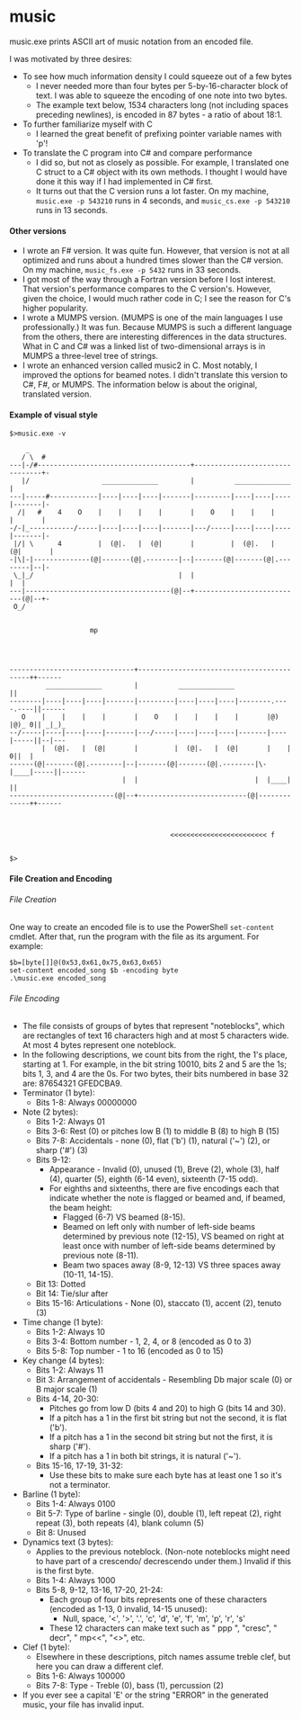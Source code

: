 # music
music.exe prints ASCII art of music notation from an encoded file.

I was motivated by three desires:

* To see how much information density I could squeeze out of a few bytes
  * I never needed more than four bytes per 5-by-16-character block of text. I was able to squeeze the encoding of one note into two bytes.
  * The example text below, 1534 characters long (not including spaces preceding newlines), is encoded in 87 bytes - a ratio of about 18:1.
* To further familiarize myself with C
  * I learned the great benefit of prefixing pointer variable names with 'p'!
* To translate the C program into C# and compare performance
  * I did so, but not as closely as possible. For example, I translated one C struct to a C# object with its own methods. I thought I would have done it this way if I had implemented in C# first.
  * It turns out that the C version runs a lot faster. On my machine, `music.exe -p 543210` runs in 4 seconds, and `music_cs.exe -p 543210` runs in 13 seconds.

#### Other versions

* I wrote an F# version. It was quite fun. However, that version is not at all optimized and runs about a hundred times slower than the C# version. On my machine, `music_fs.exe -p 5432` runs in 33 seconds.
* I got most of the way through a Fortran version before I lost interest. That version's performance compares to the C version's. However, given the choice, I would much rather code in C; I see the reason for C's higher popularity.
* I wrote a MUMPS version. (MUMPS is one of the main languages I use professionally.) It was fun. Because MUMPS is such a different language from the others, there are interesting differences in the data structures. What in C and C# was a linked list of two-dimensional arrays is in MUMPS a three-level tree of strings.
* I wrote an enhanced version called music2 in C. Most notably, I improved the options for beamed notes. I didn't translate this version to C#, F#, or MUMPS. The information below is about the original, translated version.

#### Example of visual style

```
$>music.exe -v

    _
   / \  #
---|-/#--------------------------------------+--------------------------------+-
   |/                  ______________        |          ______________        |
---|-----#------------|----|----|----|-------|---------|----|----|----|-------|-
  /|   #    4    O    |    |    |    |       |    O    |    |    |    |       |
-/-|_-----------/-----|----|----|----|-------|---/-----|----|----|----|-------|-
 |/| \      4         |  (@|.   |  (@|       |         |  (@|.   |  (@|       |
-|\|-|--------------(@|-------(@|.--------|--|-------(@|-------(@|.--------|--|-
 \_|_/                                    |  |                             |  |
---|------------------------------------(@|--+---------------------------(@|--+-
 O_/


                    mp




-------------------------------+-------------------------------------------++------
         ______________        |          ______________                   ||
--------|----|----|----|-------|---------|----|----|----|--------.----.----||------
   O    |    |    |    |       |    O    |    |    |    |       |@)  |@)_ 0|| _|_)_
--/-----|----|----|----|-------|---/-----|----|----|----|-------|----|-----||--|---
        |  (@|.   |  (@|       |         |  (@|.   |  (@|       |    |    0||  |
------(@|-------(@|.--------|--|-------(@|-------(@|.--------|\-|____|-----||------
                            |  |                             |  |____|     ||
--------------------------(@|--+---------------------------(@|-------------++------



                                        <<<<<<<<<<<<<<<<<<<<<<<< f


$>
```
#### File Creation and Encoding

###### File Creation

One way to create an encoded file is to use the PowerShell `set-content` cmdlet. After that, run the program with the file as its argument. For example:
```
$b=[byte[]]@(0x53,0x61,0x75,0x63,0x65)
set-content encoded_song $b -encoding byte
.\music.exe encoded_song
```

###### File Encoding

* The file consists of groups of bytes that represent "noteblocks", which are rectangles of text 16
  characters high and at most 5 characters wide. At most 4 bytes represent one noteblock.
* In the following descriptions, we count bits from the right, the 1's place, starting at 1.
  For example, in the bit string 10010, bits 2 and 5 are the 1s; bits 1, 3, and 4 are the 0s.
  For two bytes, their bits numbered in base 32 are: 87654321 GFEDCBA9.
* Terminator (1 byte):
  * Bits 1-8: Always 00000000
* Note (2 bytes):
  * Bits 1-2:   Always 01
  * Bits 3-6:   Rest (0) or pitches low B (1) to middle B (8) to high B (15)
  * Bits 7-8:   Accidentals - none (0), flat ('b') (1), natural ('~') (2), or sharp ('#') (3)
  * Bits 9-12:
    * Appearance - Invalid (0), unused (1), Breve (2), whole (3), half (4), quarter (5), eighth (6-14 even),
      sixteenth (7-15 odd).
    * For eighths and sixteenths, there are five encodings each that indicate whether
      the note is flagged or beamed and, if beamed, the beam height:
      * Flagged (6-7) VS beamed (8-15).
      * Beamed on left only with number of left-side beams determined by previous note (12-15), VS
        beamed on right at least once with number of left-side beams determined by previous note (8-11).
      * Beam two spaces away (8-9, 12-13) VS three spaces away (10-11, 14-15).
  * Bit  13:    Dotted
  * Bit  14:    Tie/slur after
  * Bits 15-16: Articulations - None (0), staccato (1), accent (2), tenuto (3)
* Time change (1 byte):
  * Bits 1-2: Always 10
  * Bits 3-4: Bottom number - 1, 2, 4, or 8 (encoded as 0 to 3)
  * Bits 5-8: Top number - 1 to 16 (encoded as 0 to 15)
* Key change (4 bytes):
  * Bits 1-2: Always 11
  * Bit  3:   Arrangement of accidentals - Resembling Db major scale (0) or B major scale (1)
  * Bits 4-14, 20-30:
    * Pitches go from low D (bits 4 and 20) to high G (bits 14 and 30).
    * If a pitch has a 1 in the first bit string but not the second, it is flat ('b').
    * If a pitch has a 1 in the second bit string but not the first, it is sharp ('#').
    * If a pitch has a 1 in both bit strings, it is natural ('~').
  * Bits 15-16, 17-19, 31-32:
    * Use these bits to make sure each byte has at least one 1 so it's not a terminator.
* Barline (1 byte):
  * Bits 1-4: Always 0100
  * Bit  5-7: Type of barline - single (0), double (1), left repeat (2), right repeat (3), both repeats (4), blank column (5)
  * Bit  8:   Unused
* Dynamics text (3 bytes):
  * Applies to the previous noteblock. (Non-note noteblocks might need to have part of a crescendo/
    decrescendo under them.) Invalid if this is the first byte.
  * Bits 1-4: Always 1000
  * Bits 5-8, 9-12, 13-16, 17-20, 21-24:
    * Each group of four bits represents one of these characters (encoded as 1-13, 0 invalid, 14-15 unused):
      * Null, space, '<', '>', '.', 'c', 'd', 'e', 'f', 'm', 'p', 'r', 's'
    * These 12 characters can make text such as " ppp ", "cresc", " decr", " mp<<", "<<f>>", etc.
* Clef (1 byte):
  * Elsewhere in these descriptions, pitch names assume treble clef, but here you can draw a different clef.
  * Bits 1-6: Always 100000
  * Bits 7-8: Type - Treble (0), bass (1), percussion (2)
* If you ever see a capital 'E' or the string "ERROR" in the generated music, your file has invalid input.
